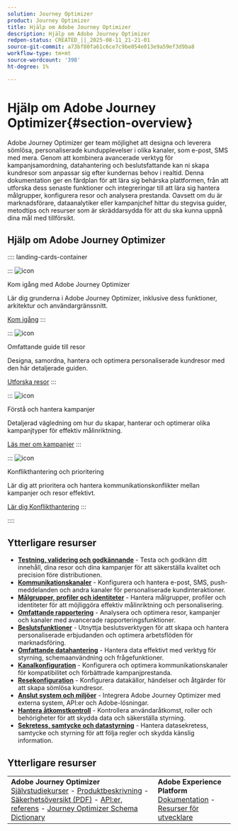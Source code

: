 ```yaml
---
solution: Journey Optimizer
product: Journey Optimizer
title: Hjälp om Adobe Journey Optimizer
description: Hjälp om Adobe Journey Optimizer
redpen-status: CREATED_||_2025-08-11_21-21-01
source-git-commit: a73bf80fa61c6ce7c9be054e013e9a59ef3d9ba8
workflow-type: tm+mt
source-wordcount: '398'
ht-degree: 1%

---
```



# Hjälp om Adobe Journey Optimizer{#section-overview}

Adobe Journey Optimizer ger team möjlighet att designa och leverera sömlösa, personaliserade kundupplevelser i olika kanaler, som e-post, SMS med mera. Genom att kombinera avancerade verktyg för kampanjsamordning, datahantering och beslutsfattande kan ni skapa kundresor som anpassar sig efter kundernas behov i realtid. Denna dokumentation ger en färdplan för att lära sig behärska plattformen, från att utforska dess senaste funktioner och integreringar till att lära sig hantera målgrupper, konfigurera resor och analysera prestanda. Oavsett om du är marknadsförare, dataanalytiker eller kampanjchef hittar du stegvisa guider, metodtips och resurser som är skräddarsydda för att du ska kunna uppnå dina mål med tillförsikt.

## Hjälp om Adobe Journey Optimizer

:::: landing-cards-container

:::
![icon](https://cdn.experienceleague.adobe.com/icons/circle-play.svg?lang=sv-SE)

Kom igång med Adobe Journey Optimizer

Lär dig grunderna i Adobe Journey Optimizer, inklusive dess funktioner, arkitektur och användargränssnitt.

[Kom igång](get-started-landing-page.md)
:::

:::
![icon](https://cdn.experienceleague.adobe.com/icons/code-branch.svg?lang=sv-SE)

Omfattande guide till resor

Designa, samordna, hantera och optimera personaliserade kundresor med den här detaljerade guiden.

[Utforska resor](orchestrate-journeys-landing-page.md)
:::

:::
![icon](https://cdn.experienceleague.adobe.com/icons/bullhorn.svg?lang=sv-SE)

Förstå och hantera kampanjer

Detaljerad vägledning om hur du skapar, hanterar och optimerar olika kampanjtyper för effektiv målinriktning.

[Läs mer om kampanjer](campaigns-landing-page.md)
:::

:::
![icon](https://cdn.experienceleague.adobe.com/icons/scale-balanced.svg?lang=sv-SE)

Konflikthantering och prioritering

Lär dig att prioritera och hantera kommunikationskonflikter mellan kampanjer och resor effektivt.

[Lär dig Konflikthantering](conflict-prioritization-landing-page.md)
:::

::::


## Ytterligare resurser

- **[Testning, validering och godkännande](test-landing-page.md)** - Testa och godkänn ditt innehåll, dina resor och dina kampanjer för att säkerställa kvalitet och precision före distributionen.
- **[Kommunikationskanaler](../using/channels/gs-channels.md)** - Konfigurera och hantera e-post, SMS, push-meddelanden och andra kanaler för personaliserade kundinteraktioner.
- **[Målgrupper, profiler och identiteter](audiences-profiles-identities-landing-page.md)** - Hantera målgrupper, profiler och identiteter för att möjliggöra effektiv målinriktning och personalisering.
- **[Omfattande rapportering](reporting-landing-page.md)** - Analysera och optimera resor, kampanjer och kanaler med avancerade rapporteringsfunktioner.
- **[Beslutsfunktioner](decisioning-landing-page.md)** - Utnyttja beslutsverktygen för att skapa och hantera personaliserade erbjudanden och optimera arbetsflöden för marknadsföring.
- **[Omfattande datahantering](data-management-landing-page.md)** - Hantera data effektivt med verktyg för styrning, schemaanvändning och frågefunktioner.
- **[Kanalkonfiguration](configuration-landing-page.md)** - Konfigurera och optimera kommunikationskanaler för kompatibilitet och förbättrade kampanjprestanda.
- **[Resekonfiguration](configure-journeys-landing-page.md)** - Konfigurera datakällor, händelser och åtgärder för att skapa sömlösa kundresor.
- **[Anslut system och miljöer](connect-systems-landing-page.md)** - Integrera Adobe Journey Optimizer med externa system, API:er och Adobe-lösningar.
- **[Hantera åtkomstkontroll](access-control-landing-page.md)** - Kontrollera användaråtkomst, roller och behörigheter för att skydda data och säkerställa styrning.
- **[Sekretess, samtycke och datastyrning](privacy-landing-page.md)** - Hantera datasekretess, samtycke och styrning för att följa regler och skydda känslig information.

## Ytterligare resurser

<table style="table-layout:fixed"><tr style="border: 0;">
<td><strong>Adobe Journey Optimizer</strong><br/>
<a href="https://experienceleague.adobe.com/docs/journey-optimizer-learn/tutorials/overview.html?lang=sv-SE" target="_blank">Självstudiekurser</a> - <a href="https://helpx.adobe.com/se/legal/product-descriptions/adobe-journey-optimizer.html" target="_blank">Produktbeskrivning</a> - <a href="https://www.adobe.com/content/dam/cc/en/security/pdfs/AJO_SecurityOverview.pdf" target="_blank">Säkerhetsöversikt (PDF)</a> - <a href="https://developer.adobe.com/journey-optimizer-apis/" target="_blank">API:er, referens</a> - <a href="https://experienceleague.adobe.com/tools/ajo-schemas/schema-dictionary.html?lang=sv-SE" target="_blank">Journey Optimizer Schema Dictionary</a>

</td>
<td><strong>Adobe Experience Platform</strong><br/>
<a href="https://experienceleague.adobe.com/docs/experience-platform/landing/home.html?lang=sv-SE" target="_blank">Dokumentation</a> - <a href="https://www.adobe.com/sv/experience-platform/documentation-and-developer-resources.html" target="_blank">Resurser för utvecklare</a>
</td>
</tr></table>

<!--table style="table-layout:auto"><tr style="border: 0;"><td><img src="using/assets/do-not-localize/newsletter.png"></td><td>
<b>Stay informed and elevate your Adobe Journey Optimizer experience!</b><br/>Sign up for our quarterly newsletter. Gain exclusive access to the latest product updates, captivating stories, real-world use cases, valuable tips, and more – all delivered directly to your inbox every quarter. <a href="https://www.adobe.com/subscription/Adobe_Journey_Optimizer_NL.html">Sign up today!</a></td></tr></table-->
